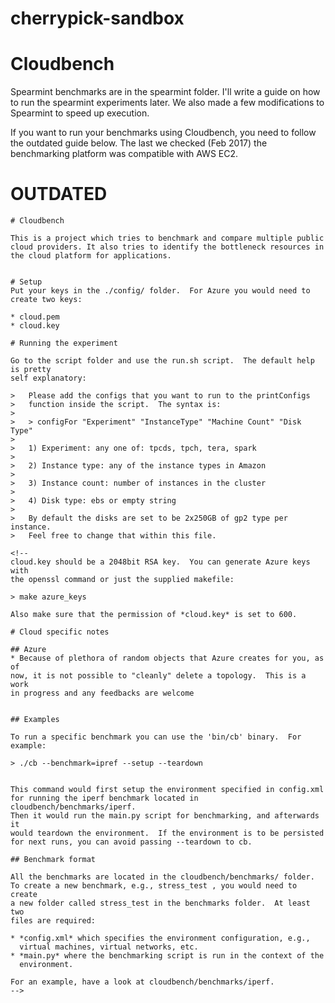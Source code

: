 # cherrypick-sandbox

# Cloudbench

Spearmint benchmarks are in the spearmint folder.  I'll write a guide on how to
run the spearmint experiments later.  We also made a few modifications to
Spearmint to speed up execution.

If you want to run your benchmarks using Cloudbench, you need to follow the
outdated guide below.  The last we checked (Feb 2017) the benchmarking platform
was compatible with AWS EC2.

# OUTDATED

    # Cloudbench

    This is a project which tries to benchmark and compare multiple public
    cloud providers. It also tries to identify the bottleneck resources in
    the cloud platform for applications.


    # Setup
    Put your keys in the ./config/ folder.  For Azure you would need to
    create two keys:

    * cloud.pem
    * cloud.key

    # Running the experiment

    Go to the script folder and use the run.sh script.  The default help is pretty
    self explanatory:

    >   Please add the configs that you want to run to the printConfigs
    >   function inside the script.  The syntax is:
    >
    >   > configFor "Experiment" "InstanceType" "Machine Count" "Disk Type"
    >
    >   1) Experiment: any one of: tpcds, tpch, tera, spark
    >
    >   2) Instance type: any of the instance types in Amazon
    >
    >   3) Instance count: number of instances in the cluster
    >
    >   4) Disk type: ebs or empty string
    >
    >   By default the disks are set to be 2x250GB of gp2 type per instance.  
    >   Feel free to change that within this file.

    <!--
    cloud.key should be a 2048bit RSA key.  You can generate Azure keys with
    the openssl command or just the supplied makefile:

    > make azure_keys

    Also make sure that the permission of *cloud.key* is set to 600.

    # Cloud specific notes

    ## Azure
    * Because of plethora of random objects that Azure creates for you, as of
    now, it is not possible to "cleanly" delete a topology.  This is a work
    in progress and any feedbacks are welcome


    ## Examples

    To run a specific benchmark you can use the 'bin/cb' binary.  For
    example:

    > ./cb --benchmark=ipref --setup --teardown


    This command would first setup the environment specified in config.xml
    for running the iperf benchmark located in cloudbench/benchmarks/iperf.
    Then it would run the main.py script for benchmarking, and afterwards it
    would teardown the environment.  If the environment is to be persisted
    for next runs, you can avoid passing --teardown to cb.

    ## Benchmark format

    All the benchmarks are located in the cloudbench/benchmarks/ folder.
    To create a new benchmark, e.g., stress_test , you would need to create
    a new folder called stress_test in the benchmarks folder.  At least two
    files are required:

    * *config.xml* which specifies the environment configuration, e.g.,
      virtual machines, virtual networks, etc.
    * *main.py* where the benchmarking script is run in the context of the
      environment.

    For an example, have a look at cloudbench/benchmarks/iperf.
    -->
